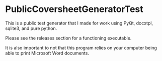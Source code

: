 # PublicCoversheetGeneratorTest
This is a public test generator that I made for work using PyQt, docxtpl, sqlite3, and pure python.

Please see the releases section for a functioning executable.

It is also important to not that this program relies on your computer being able to print Microsoft Word documents.

